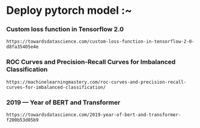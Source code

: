  # Deploy pytorch model :~
### Custom loss function in Tensorflow 2.0
```
https://towardsdatascience.com/custom-loss-function-in-tensorflow-2-0-d8fa35405e4e
```
### ROC Curves and Precision-Recall Curves for Imbalanced Classification
```
https://machinelearningmastery.com/roc-curves-and-precision-recall-curves-for-imbalanced-classification/
```
### 2019 — Year of BERT and Transformer
```
https://towardsdatascience.com/2019-year-of-bert-and-transformer-f200b53d05b9
```
